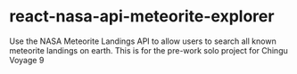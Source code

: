 # react-nasa-api-meteorite-explorer
Use the NASA Meteorite Landings API to allow users to search all known meteorite landings on earth. This is for the pre-work solo project for Chingu Voyage 9
